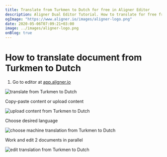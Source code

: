 ```yaml
---
title: Translate from Turkmen to Dutch for free in Aligner Editor
description: Aligner Dual Editor Tutorial. How to translate for free from Turkmen to Dutch. Aligner is multilingual document management platform. 
ogImage: "https://www.aligner.io/images/aligner-logo.png"
date: 2020-05-06T07:09:21+03:00
image: ../images/aligner-logo.png
onBlog: true
---
```


# How to translate document from Turkmen to Dutch

1. Go to editor at [app.aligner.io](https://app.aligner.io "Aligner App web page")

![translate from Turkmen to Dutch](../aligner-blank-editor.png "translate from Turkmen to Dutch")

Copy-paste content or upload content

![upload content from Turkmen to Dutch](../aligner-uploaded-document.png "upload content from Turkmen to Dutch")

Choose desired language

![choose machine translation from Turkmen to Dutch](../aligner-language-dropdown.png "choose machine translation from Turkmen to Dutch")

Work and edit 2 documents in parallel

![edit translation from Turkmen to Dutch](../aligner-double-sitded-editor.png "edit translation from Turkmen to Dutch")

